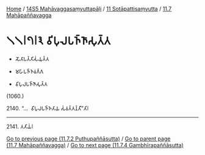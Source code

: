 
[Home](/) / [14S5 Mahāvaggasaṃyuttapāḷi](../../../14S5.md) / [11 Sotāpattisaṃyutta](../../11.md) / [11.7 Mahāpaññavagga](../11.7.md)

# 𑁧𑁧𑁇𑁭𑁇𑁩 𑀯𑀺𑀧𑀼𑀮𑀧𑀜𑁆𑀜𑀸𑀲𑀼𑀢𑁆𑀢

* 𑀲𑁄𑀢𑀸𑀧𑀢𑁆𑀢𑀺𑀲𑀁𑀬𑀼𑀢𑁆𑀢

* 𑀫𑀳𑀸𑀧𑀜𑁆𑀜𑀯𑀕𑁆𑀕

* 𑀯𑀺𑀧𑀼𑀮𑀧𑀜𑁆𑀜𑀸𑀲𑀼𑀢𑁆𑀢

(1060.)

2140\. “…  𑀯𑀺𑀧𑀼𑀮𑀧𑀜𑁆𑀜𑀢𑀸𑀬 𑀲𑀁𑀯𑀢𑁆𑀢𑀦𑁆𑀢𑀻”𑀢𑀺𑁇

---

2141\. 𑀢𑀢𑀺𑀬𑀁𑁇



[Go to previous page (11.7.2 Puthupaññāsutta)](11.7.2.md) / [Go to parent page (11.7 Mahāpaññavagga)](../11.7.md) / [Go to next page (11.7.4 Gambhīrapaññāsutta)](11.7.4.md)


